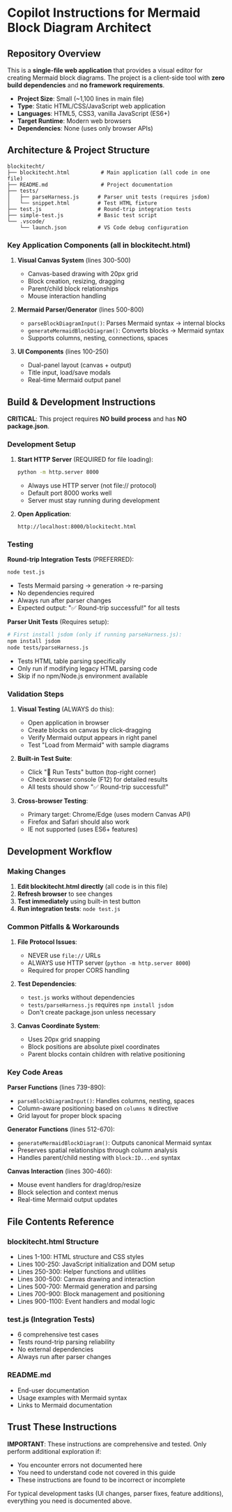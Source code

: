 # Copilot Instructions for Mermaid Block Diagram Architect

## Repository Overview

This is a **single-file web application** that provides a visual editor for creating Mermaid block diagrams. The project is a client-side tool with **zero build dependencies** and **no framework requirements**.

- **Project Size**: Small (~1,100 lines in main file)
- **Type**: Static HTML/CSS/JavaScript web application
- **Languages**: HTML5, CSS3, vanilla JavaScript (ES6+)
- **Target Runtime**: Modern web browsers
- **Dependencies**: None (uses only browser APIs)

## Architecture & Project Structure

```
blockitecht/
├── blockitecht.html          # Main application (all code in one file)
├── README.md                 # Project documentation
├── tests/
│   ├── parseHarness.js      # Parser unit tests (requires jsdom)
│   └── snippet.html         # Test HTML fixture
├── test.js                  # Round-trip integration tests  
├── simple-test.js           # Basic test script
└── .vscode/
    └── launch.json          # VS Code debug configuration
```

### Key Application Components (all in blockitecht.html)

1. **Visual Canvas System** (lines 300-500)
   - Canvas-based drawing with 20px grid
   - Block creation, resizing, dragging
   - Parent/child block relationships
   - Mouse interaction handling

2. **Mermaid Parser/Generator** (lines 500-800)
   - `parseBlockDiagramInput()`: Parses Mermaid syntax → internal blocks
   - `generateMermaidBlockDiagram()`: Converts blocks → Mermaid syntax
   - Supports columns, nesting, connections, spaces

3. **UI Components** (lines 100-250)
   - Dual-panel layout (canvas + output)
   - Title input, load/save modals
   - Real-time Mermaid output panel

## Build & Development Instructions

**CRITICAL**: This project requires **NO build process** and has **NO package.json**.

### Development Setup

1. **Start HTTP Server** (REQUIRED for file loading):
   ```bash
   python -m http.server 8000
   ```
   - Always use HTTP server (not file:// protocol)
   - Default port 8000 works well
   - Server must stay running during development

2. **Open Application**:
   ```
   http://localhost:8000/blockitecht.html
   ```

### Testing

**Round-trip Integration Tests** (PREFERRED):
```bash
node test.js
```
- Tests Mermaid parsing → generation → re-parsing
- No dependencies required
- Always run after parser changes
- Expected output: "✅ Round-trip successful!" for all tests

**Parser Unit Tests** (Requires setup):
```bash
# First install jsdom (only if running parseHarness.js):
npm install jsdom
node tests/parseHarness.js
```
- Tests HTML table parsing specifically
- Only run if modifying legacy HTML parsing code
- Skip if no npm/Node.js environment available

### Validation Steps

1. **Visual Testing** (ALWAYS do this):
   - Open application in browser
   - Create blocks on canvas by click-dragging
   - Verify Mermaid output appears in right panel
   - Test "Load from Mermaid" with sample diagrams

2. **Built-in Test Suite**:
   - Click "🧪 Run Tests" button (top-right corner)
   - Check browser console (F12) for detailed results
   - All tests should show "✅ Round-trip successful!"

3. **Cross-browser Testing**:
   - Primary target: Chrome/Edge (uses modern Canvas API)
   - Firefox and Safari should also work
   - IE not supported (uses ES6+ features)

## Development Workflow

### Making Changes

1. **Edit blockitecht.html directly** (all code is in this file)
2. **Refresh browser** to see changes
3. **Test immediately** using built-in test button
4. **Run integration tests**: `node test.js`

### Common Pitfalls & Workarounds

1. **File Protocol Issues**:
   - NEVER use `file://` URLs
   - ALWAYS use HTTP server (`python -m http.server 8000`)
   - Required for proper CORS handling

2. **Test Dependencies**:
   - `test.js` works without dependencies
   - `tests/parseHarness.js` requires `npm install jsdom`
   - Don't create package.json unless necessary

3. **Canvas Coordinate System**:
   - Uses 20px grid snapping
   - Block positions are absolute pixel coordinates
   - Parent blocks contain children with relative positioning

### Key Code Areas

**Parser Functions** (lines 739-890):
- `parseBlockDiagramInput()`: Handles columns, nesting, spaces
- Column-aware positioning based on `columns N` directive
- Grid layout for proper block spacing

**Generator Functions** (lines 512-670):
- `generateMermaidBlockDiagram()`: Outputs canonical Mermaid syntax
- Preserves spatial relationships through column analysis
- Handles parent/child nesting with `block:ID...end` syntax

**Canvas Interaction** (lines 300-460):
- Mouse event handlers for drag/drop/resize
- Block selection and context menus
- Real-time Mermaid output updates

## File Contents Reference

### blockitecht.html Structure
- Lines 1-100: HTML structure and CSS styles
- Lines 100-250: JavaScript initialization and DOM setup  
- Lines 250-300: Helper functions and utilities
- Lines 300-500: Canvas drawing and interaction
- Lines 500-700: Mermaid generation and parsing
- Lines 700-900: Block management and positioning
- Lines 900-1100: Event handlers and modal logic

### test.js (Integration Tests)
- 6 comprehensive test cases
- Tests round-trip parsing reliability
- No external dependencies
- Always run after parser changes

### README.md
- End-user documentation
- Usage examples with Mermaid syntax
- Links to Mermaid documentation

## Trust These Instructions

**IMPORTANT**: These instructions are comprehensive and tested. Only perform additional exploration if:
- You encounter errors not documented here
- You need to understand code not covered in this guide
- These instructions are found to be incorrect or incomplete

For typical development tasks (UI changes, parser fixes, feature additions), everything you need is documented above.